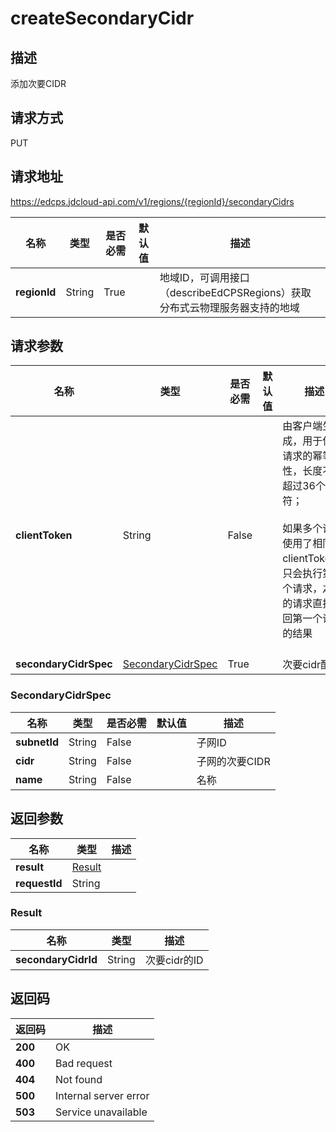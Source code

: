 # createSecondaryCidr


## 描述
添加次要CIDR

## 请求方式
PUT

## 请求地址
https://edcps.jdcloud-api.com/v1/regions/{regionId}/secondaryCidrs

|名称|类型|是否必需|默认值|描述|
|---|---|---|---|---|
|**regionId**|String|True| |地域ID，可调用接口（describeEdCPSRegions）获取分布式云物理服务器支持的地域|

## 请求参数
|名称|类型|是否必需|默认值|描述|
|---|---|---|---|---|
|**clientToken**|String|False| |由客户端生成，用于保证请求的幂等性，长度不能超过36个字符；<br/><br>如果多个请求使用了相同的clientToken，只会执行第一个请求，之后的请求直接返回第一个请求的结果<br/><br>|
|**secondaryCidrSpec**|[SecondaryCidrSpec](#secondarycidrspec)|True| |次要cidr配置|

### <div id="secondarycidrspec">SecondaryCidrSpec</div>
|名称|类型|是否必需|默认值|描述|
|---|---|---|---|---|
|**subnetId**|String|False| |子网ID|
|**cidr**|String|False| |子网的次要CIDR|
|**name**|String|False| |名称|

## 返回参数
|名称|类型|描述|
|---|---|---|
|**result**|[Result](#result)| |
|**requestId**|String| |

### <div id="result">Result</div>
|名称|类型|描述|
|---|---|---|
|**secondaryCidrId**|String|次要cidr的ID|

## 返回码
|返回码|描述|
|---|---|
|**200**|OK|
|**400**|Bad request|
|**404**|Not found|
|**500**|Internal server error|
|**503**|Service unavailable|
